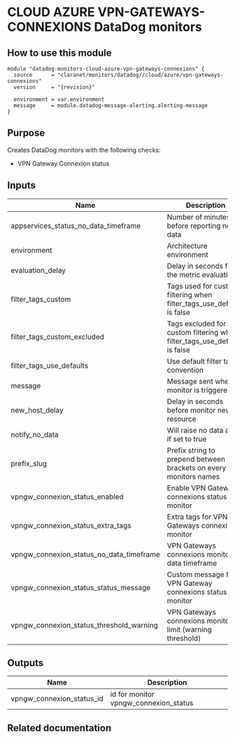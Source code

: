# CLOUD AZURE VPN-GATEWAYS-CONNEXIONS DataDog monitors

## How to use this module

```hcl
module "datadog-monitors-cloud-azure-vpn-gateways-connexions" {
  source      = "claranet/monitors/datadog//cloud/azure/vpn-gateways-connexions"
  version     = "{revision}"

  environment = var.environment
  message     = module.datadog-message-alerting.alerting-message
}

```

## Purpose

Creates DataDog monitors with the following checks:

- VPN Gateway Connexion status

## Inputs

| Name | Description | Type | Default | Required |
|------|-------------|------|---------|:-----:|
| appservices\_status\_no\_data\_timeframe | Number of minutes before reporting no data | `string` | `10` | no |
| environment | Architecture environment | `string` | n/a | yes |
| evaluation\_delay | Delay in seconds for the metric evaluation | `number` | `900` | no |
| filter\_tags\_custom | Tags used for custom filtering when filter\_tags\_use\_defaults is false | `string` | `"*"` | no |
| filter\_tags\_custom\_excluded | Tags excluded for custom filtering when filter\_tags\_use\_defaults is false | `string` | `""` | no |
| filter\_tags\_use\_defaults | Use default filter tags convention | `string` | `"true"` | no |
| message | Message sent when a monitor is triggered | `any` | n/a | yes |
| new\_host\_delay | Delay in seconds before monitor new resource | `number` | `300` | no |
| notify\_no\_data | Will raise no data alert if set to true | `bool` | `true` | no |
| prefix\_slug | Prefix string to prepend between brackets on every monitors names | `string` | `""` | no |
| vpngw\_connexion\_status\_enabled | Enable VPN Gateways connexions status monitor | `bool` | `true` | no |
| vpngw\_connexion\_status\_extra\_tags | Extra tags for VPN Gateways connexions monitor | `list(string)` | `[]` | no |
| vpngw\_connexion\_status\_no\_data\_timeframe | VPN Gateways connexions monitor no data timeframe | `number` | `10` | no |
| vpngw\_connexion\_status\_status\_message | Custom message for VPN Gateway connexions status monitor | `string` | `""` | no |
| vpngw\_connexion\_status\_threshold\_warning | VPN Gateways connexions monitor limit (warning threshold) | `number` | `3` | no |

## Outputs

| Name | Description |
|------|-------------|
| vpngw\_connexion\_status\_id | id for monitor vpngw\_connexion\_status |

## Related documentation

